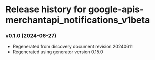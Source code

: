 # Release history for google-apis-merchantapi_notifications_v1beta

### v0.1.0 (2024-06-27)

* Regenerated from discovery document revision 20240611
* Regenerated using generator version 0.15.0

